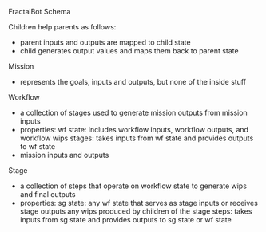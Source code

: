 FractalBot Schema


Children help parents as follows:
- parent inputs and outputs are mapped to child state
- child generates output values and maps them back to parent state



Mission
- represents the goals, inputs and outputs, but none of the inside stuff

Workflow
- a collection of stages used to generate mission outputs from mission inputs
- properties:
    wf state: includes workflow inputs, workflow outputs, and workflow wips
    stages: takes inputs from wf state and provides outputs to wf state
- mission inputs and outputs

Stage
- a collection of steps that operate on workflow state to generate wips and final outputs
- properties:
    sg state:
        any wf state that serves as stage inputs or receives stage outputs
        any wips produced by children of the stage
    steps: takes inputs from sg state and provides outputs to sg state or wf state

